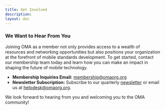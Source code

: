 ```yaml
---
title: Get Involved
description: 
layout: doc
---
```


### We Want to Hear From You

Joining OMA as a member not only provides access to a wealth of resources and networking opportunities but also positions your organization at the forefront of mobile standards development. To get started, contact our membership team today and learn how you can make an impact in shaping the future of mobile technology.

- **Membership Inquiries Email:** [membership@omaorg.org](mailto:membership@omaorg.org)
- **Newsletter Subscription:** Subscribe to our quarterly [newsletter](/newsletter) or email us at [helpdesk@omaorg.org](mailto:helpdesk@omaorg.org).

We look forward to hearing from you and welcoming you to the OMA community!



